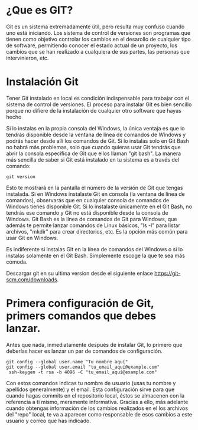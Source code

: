 # ¿Que es GIT?
Git es un sistema extremadamente útil, pero resulta muy confuso cuando uno está iniciando.
Los sistema de control de versiones son programas que tienen como objetivo controlar los cambios en el desarollo de cualquier tipo de software, permitiendo conocer el estado actual de un proyecto, los cambios que se han realizado a cualquiera de sus partes, las personas que intervinieron, etc.

# Instalación Git
Tener Git instalado en local es condición indispensable para trabajar con el sistema de control
de versiones. El proceso para instalar Git es bien sencillo porque no difiere de la instalación de
cualquier otro software que hayas hecho

Si lo instalas en la propia consola del Windows, la única ventaja es que lo tendrás disponible
desde la ventana de línea de comandos de Windows y podrás hacer desde allí los comandos de
Git. Si lo instalas solo en Git Bash no habrá más problemas, solo que cuando quieras usar Git
tendrás que abrir la consola específica de Git que ellos llaman "git bash".
La manera más sencilla de saber si Git está instalado en tu sistema es a través del comando:

```
git version
```

Esto te mostrará en la pantalla el número de la versión de Git que tengas instalada. Si en
Windows instalaste Git en consola (la ventana de línea de comandos), observarás que en
cualquier consola de comandos de Windows tienes disponible Git. Si lo instalaste únicamente
en el Git Bash, no tendrás ese comando y Git no está disponible desde la consola de Windows.
Git Bash es la línea de comandos de Git para Windows, que además te permite lanzar
comandos de Linux básicos, "ls -l" para listar archivos, "mkdir" para crear directorios, etc. Es
la opción más común para usar Git en Windows.

Es indiferente si instalas Git en la línea de comandos del Windows o si lo instalas solamente en
el Git Bash. Simplemente escoge la que te sea más cómoda.

Descargar git en su ultima version desde el siguiente enlace https://git-scm.com/downloads.

# Primera configuración de Git, primers comandos que debes lanzar.
Antes que nada, inmediatamente después de instalar Git, lo primero que deberías hacer es
lanzar un par de comandos de configuración.

```
git config --global user.name "Tu nombre aquí"
git config --global user.email "tu_email_aquí@example.com"
 ssh-keygen -t rsa -b 4096 -C "tu_email_aquí@example.com"
```

Con estos comandos indicas tu nombre de usuario (usas tu nombre y apellidos generalmente) y
el email. Esta configuración sirve para que cuando hagas commits en el repositorio local, éstos
se almacenen con la referencia a ti mismo, meramente informativa. Gracias a ello, más
adelante cuando obtengas información de los cambios realizados en el los archivos del "repo"
local, te va a aparecer como responsable de esos cambios a este usuario y correo que has
indicado.
